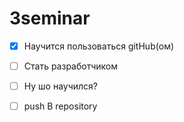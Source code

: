 # 3seminar

* [x] Научится пользоваться gitHub(ом)
* [ ] Стать разработчиком

* [ ] Ну шо научился?
* [ ] push B repository